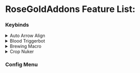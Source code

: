 # RoseGoldAddons Feature List:
### Keybinds
<details>
<summary>Auto Arrow Align</summary>
	
- Click keybind to instantly solve Floor 7's Arrow Align terminal
		
</details>
<details>
<summary>Blood Triggerbot</summary>
	
- Toggle to shoot blood room enemies that are looked at
		
</details>
<details>
<summary>Brewing Macro</summary>
	
- Toggle to start automatically brewing potions
- Supports Speed and  Weakness potions
- Change modes and other options in the RoseGoldAddons config menu under "Alchemy"
	
</details>
<details>
<summary>Crop Nuker</summary>
	
- Toggle to start nuking
- Change configuration in the RoseGoldAddons config menu under "Farming"
- 
	
</details>


### Config Menu
